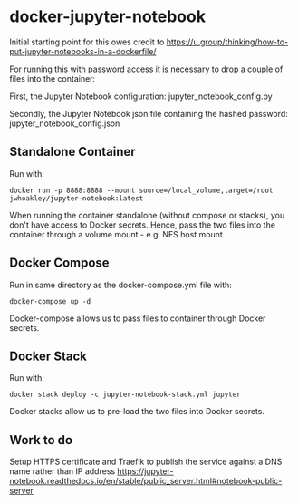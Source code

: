 # docker-jupyter-notebook

Initial starting point for this owes credit to https://u.group/thinking/how-to-put-jupyter-notebooks-in-a-dockerfile/

For running this with password access it is necessary to drop a couple of files into the container:

First, the Jupyter Notebook configuration: jupyter_notebook_config.py

Secondly, the Jupyter Notebook json file containing the hashed password: jupyter_notebook_config.json


## Standalone Container

Run with:

	docker run -p 8888:8888 --mount source=/local_volume,target=/root jwhoakley/jupyter-notebook:latest

When running the container standalone (without compose or stacks), you don't have access to Docker secrets. Hence, pass the two files into the container through a volume mount - e.g. NFS host mount.


## Docker Compose

Run in same directory as the docker-compose.yml file with:

	docker-compose up -d

Docker-compose allows us to pass files to container through Docker secrets.


## Docker Stack

Run with:

	docker stack deploy -c jupyter-notebook-stack.yml jupyter

Docker stacks allow us to pre-load the two files into Docker secrets.


## Work to do

Setup HTTPS certificate and Traefik to publish the service against a DNS name rather than IP address
https://jupyter-notebook.readthedocs.io/en/stable/public_server.html#notebook-public-server
